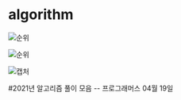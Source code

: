 # algorithm
![순위](https://user-images.githubusercontent.com/60381901/114979079-3501fa00-9ec5-11eb-9b4f-a28f0652fae9.PNG)


![순위](https://user-images.githubusercontent.com/60381901/115203889-e194e380-a132-11eb-98ff-b4358113b00b.PNG)

![캡처](https://user-images.githubusercontent.com/60381901/115210075-33d90300-a139-11eb-8c4a-6e2ac5e85f71.PNG)

#2021년 알고리즘 풀이 모음 -- 프로그래머스 04월 19일 

